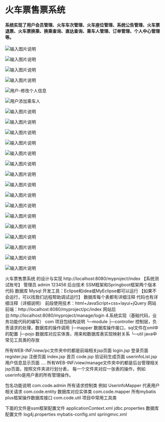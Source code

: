 # 火车票售票系统

#### 系统实现了用户会员管理、火车车次管理、火车座位管理、系统公告管理、火车票退票、火车票换乘、换乘查询、直达查询、乘车人管理、订单管理、个人中心管理等。


![输入图片说明](https://images.gitee.com/uploads/images/2021/0821/115359_cc30d497_865419.png "系统首页.png")


![输入图片说明](https://images.gitee.com/uploads/images/2021/0821/115410_c46eeaf6_865419.png "我的订单列表.png")

![输入图片说明](https://images.gitee.com/uploads/images/2021/0821/115426_a17bdd1f_865419.png "座位详情查看.png")

![输入图片说明](https://images.gitee.com/uploads/images/2021/0821/115435_1622e6e4_865419.png "用户注册.png")


![用户-修改个人信息](https://images.gitee.com/uploads/images/2021/0821/115443_6571a25c_865419.png "用户-修改个人信息.png")

![用户添加乘车人](https://images.gitee.com/uploads/images/2021/0821/115452_727c0794_865419.png "用户添加乘车人.png")


![输入图片说明](https://images.gitee.com/uploads/images/2021/0821/115540_9b88ef89_865419.png "用户-管理我的乘车人.png")


![输入图片说明](https://images.gitee.com/uploads/images/2021/0821/115548_f5c66f6e_865419.png "用户订座-选座位.png")

![输入图片说明](https://images.gitee.com/uploads/images/2021/0821/115600_8a551301_865419.png "用户登陆.png")

![输入图片说明](https://images.gitee.com/uploads/images/2021/0821/115609_a583f901_865419.png "换乘查询.png")

![输入图片说明](https://images.gitee.com/uploads/images/2021/0821/115635_ab19eb29_865419.png "管理员-登陆.png")

![输入图片说明](https://images.gitee.com/uploads/images/2021/0821/115643_48b4044a_865419.png "管理员-车次列表.png")


![输入图片说明](https://images.gitee.com/uploads/images/2021/0821/115650_be9426b6_865419.png "管理员-乘车人信息管理.png")


![输入图片说明](https://images.gitee.com/uploads/images/2021/0821/115658_14fe1150_865419.png "管理员-订单管理.png")

![输入图片说明](https://images.gitee.com/uploads/images/2021/0821/115706_b5b2aebb_865419.png "管理员-个人中心.png")

![输入图片说明](https://images.gitee.com/uploads/images/2021/0821/115713_e0ba4a60_865419.png "管理员-公告管理.png")

![输入图片说明](https://images.gitee.com/uploads/images/2021/0821/115721_53fae891_865419.png "管理员-火车车次管理.png")


![输入图片说明](https://images.gitee.com/uploads/images/2021/0821/115727_41a7dab3_865419.png "管理员-系统管理员管理.png")


![输入图片说明](https://images.gitee.com/uploads/images/2021/0821/115734_86c48c14_865419.png "管理员-用户管理.png")

![输入图片说明](https://images.gitee.com/uploads/images/2021/0821/115745_1d6ae4e0_865419.png "管理员-用户添加.png")

![输入图片说明](https://images.gitee.com/uploads/images/2021/0821/115756_62beb2a7_865419.png "管理员-坐席管理.png")

![输入图片说明](https://images.gitee.com/uploads/images/2021/0821/115803_c631cab5_865419.png "管理员-坐席列表.png")


火车票售票系统 的设计与实现
http://localhost:8080/myproject/index
【系统测试账号】
管理员 admin 123456
后台技术 SSM框架和Springboot框架两个版本代码
数据库 Mysql
开发工具：Eclipse和idea或MyEclipse都可以运行
【如果不会运行，可以找我们远程帮助调试运行】
数据库每个表都有详细注释
代码也有详细注释（详细说明）
前段使用技术：html+JavaScript+css+layui+jQuery
网站前端：http://localhost:8080/myproject/pc/index
网站后台:http://localhost:8080/myproject/manage/login
4.系统实现（基础代码，业务功能代码的编写）
com   项目包结构说明
└─module
    ├─controller  控制层，负责请求的处理，数据库的操作调用
    ├─mapper      数据库操作接口，sql文件在xml中的配置
    ├─pojo        数据库对应实体类，用来和数据库表实现映射关系
    └─util        java中常见工具类的存放

所有WEB-INF/view/pc文件夹中的都是前端相关jsp页面
    login.jsp 登录页面
    register.jsp   注册页面
    index.jsp 首页
    code.jsp 验证码生成页面
    userinfoList.jsp 用户信息显示页面
    ....
所有WEB-INF/view/manage文件夹中的都是后台管理相关jsp页面，按照文件夹进行划分表，
    每一个文件夹对应一张表的操作，例如userinfo是用户表的所有管理操作。

包名功能说明
com.code.admin  所有请求控制类  例如 UserinfoMapper 代表用户相关请求
com.code.entity 数据库对应实体类
com.code.mapper 所有mybatis plus框架操作数据库接口
com.code.util   项目中常用工具类

下面的文件是ssm框架配置文件
applicationContext.xml
jdbc.properties   数据库配置文件
log4j.properties
mybatis-config.xml
springmvc.xml



